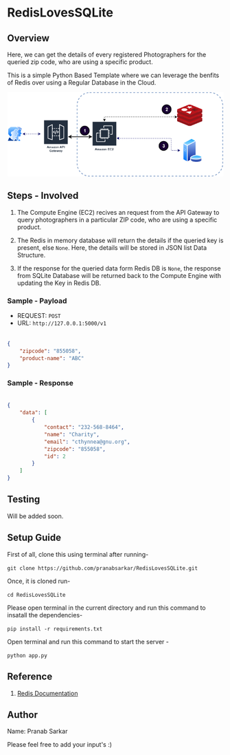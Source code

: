 # RedisLovesSQLite

## Overview

Here, we can get the details of every registered Photographers for the
queried zip code, who are using a specific product.

This is a simple Python Based Template where we can leverage the 
benfits of Redis over using a Regular Database in the Cloud.

![Architecture-Overview](/docs/redislovesdb.png)

## Steps - Involved

1. The Compute Engine (EC2) recives an request from the API Gateway to
query photographers in a particular ZIP code, who are using a specific product.

2. The Redis in memory database will return the details if the queried key is
present, else `None`. Here, the details will be stored in JSON list Data Structure.

3. If the response for the queried data form Redis DB is `None`, the response from
SQLite Database will be returned back to the Compute Engine with updating the Key 
in Redis DB.


### Sample - Payload

* REQUEST: `POST`
* URL: `http://127.0.0.1:5000/v1`

```JSON

{
    "zipcode": "855058",
    "product-name": "ABC"
}

```

### Sample - Response

```JSON

{
    "data": [
        {
            "contact": "232-568-8464",
            "name": "Charity",
            "email": "cthynnea@gnu.org",
            "zipcode": "855058",
            "id": 2
        }
    ]
}

```

## Testing

Will be added soon.

## Setup Guide

First of all, clone this using terminal after running-

`git clone https://github.com/pranabsarkar/RedisLovesSQLite.git`

Once, it is cloned run-

`cd RedisLovesSQLite`

Please open terminal in the current directory and run this command to insatall the dependencies-

`pip install -r requirements.txt`

Open terminal and run this command to start the server -

`python app.py `

## Reference

1. [Redis Documentation](https://redis.io/topics/quickstart)

## Author

Name: Pranab Sarkar

Please feel free to add your input's :)
